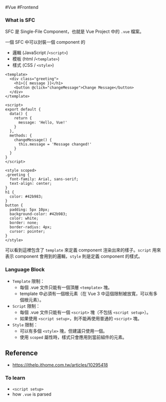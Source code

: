 #Vue  #Frontend

### What is SFC
SFC 是 Single-File Component，也就是 Vue Project 中的 `.vue` 檔案。

一個 SFC 中可以封裝一個 component 的 

- 邏輯 (JavaScript /`<script>`)
- 模板 (html /`<template>`)
- 樣式 (CSS / `<style>`)

```vue
<template>
  <div class="greeting">
    <h1>{{ message }}</h1>
    <button @click="changeMessage">Change Message</button>
  </div>
</template>

<script>
export default {
  data() {
    return {
      message: 'Hello, Vue!'
    }
  },
  methods: {
    changeMessage() {
      this.message = 'Message changed!'
    }
  }
}
</script>

<style scoped>
.greeting {
  font-family: Arial, sans-serif;
  text-align: center;
}
h1 {
  color: #42b983;
}
button {
  padding: 5px 10px;
  background-color: #42b983;
  color: white;
  border: none;
  border-radius: 4px;
  cursor: pointer;
}
</style>
```

可以看到這裡包含了 `template` 來定義 component 渲染出來的樣子。`script` 用來表示 component 會用到的邏輯，`style` 則是定義 component 的樣式。

### Language Block 

- `Template` 限制：
    - 每個 .vue 文件只能有一個頂層 `<template>` 塊。
    - template 中必須有一個根元素（在 Vue 3 中這個限制被放寬，可以有多個根元素）。
- `Script` 限制：
    - 每個 .vue 文件只能有一個 `<script>` 塊（不包括 `<script setup>`）。
    - 如果使用 `<script setup>`，則不能再使用普通的 `<script>` 塊。
- `Style` 限制：
    - 可以有多個 `<style>` 塊，但建議只使用一個。
    - 使用 `scoped` 屬性時，樣式只會應用到當前組件的元素。


## Reference
+ https://ithelp.ithome.com.tw/articles/10295418 
 

### To learn 
+ `<script setup>` 
+ how `.vue` is parsed
